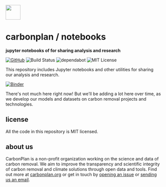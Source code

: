 <img
  src='https://carbonplan-assets.s3.amazonaws.com/monogram/dark-small.png'
  height='48'
/>

# carbonplan / notebooks

**jupyter notebooks of for sharing analysis and research**

[![GitHub][github-badge]][github]
![Build Status][]
![dependabot][]
![MIT License][]

[github]: https://github.com/carbonplan/notebooks
[github-badge]: https://flat.badgen.net/badge/-/github?icon=github&label
[build status]: https://flat.badgen.net/github/checks/carbonplan/notebooks
[dependabot]: https://flat.badgen.net/dependabot/carbonplan/notebooks?icon=dependabot
[mit license]: https://flat.badgen.net/badge/license/MIT/blue

This repository includes Jupyter notebooks and other utilities for sharing our analysis and research.

[![Binder](https://mybinder.org/badge_logo.svg)](https://mybinder.org/v2/gh/carbonplan/notebooks/master)

There's not much here right now! But we'll be adding a lot here over time, as we develop our models and datasets on carbon removal projects and technologies.

## license

All the code in this repository is MIT licensed.

## about us

CarbonPlan is a non-profit organization working on the science and data of carbon removal. We aim to improve the transparency and scientific integrity of carbon removal and climate solutions through open data and tools. Find out more at [carbonplan.org](https://carbonplan.org/) or get in touch by [opening an issue](https://github.com/carbonplan/notebooks/issues/new) or [sending us an email](mailto:hello@carbonplan.org).
